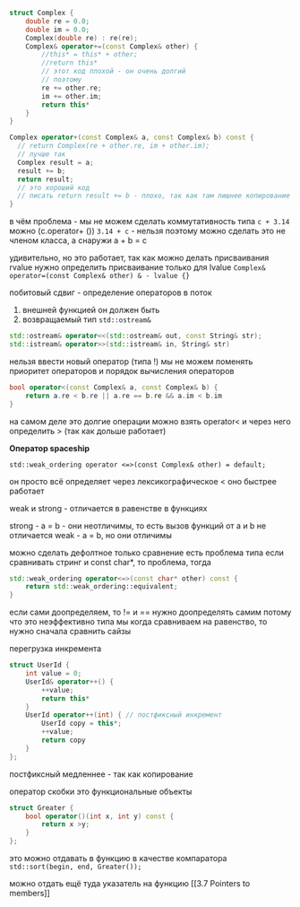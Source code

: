 ```cpp
struct Complex {
	double re = 0.0;
	double im = 0.0;
	Complex(double re) : re(re);
	Complex& operator+=(const Complex& other) {
		//this* = this* + other;
		//return this* 
		// этот код плохой - он очень долгий
		// поэтому
		re += other.re;
		im += other.im;
		return this*
	}
}

Complex operator+(const Complex& a, const Complex& b) const {
  // return Complex(re + other.re, im + other.im);
  // лучше так
  Complex result = a;
  result += b;
  return result;
  // это хороший код
  // писать return result += b - плохо, так как там лишнее копирование
}
```
в чём проблема - мы не можем сделать коммутативность
типа
`c + 3.14` можно (c.operator+ ())
`3.14 + c` - нельзя
поэтому можно сделать это не членом класса, а снаружи
a + b = c

удивительно, но это работает, так как можно делать присваивания rvalue
нужно определить присваивание только для lvalue
`Complex& operator=(const Complex& other) & - lvalue {}`

побитовый сдвиг - определение операторов в поток
1) внешней функцией он должен быть
2) возвращаемый тип `std::ostream&`
```cpp
std::ostream& operator<<(std::ostream& out, const String& str);
std::istream& operator>>(std::istream& in, String& str)
```
нельзя ввести новый оператор (типа !)
мы не можем поменять приоритет операторов и порядок вычисления операторов
```cpp
bool operator<(const Complex& a, const Complex& b) {
	return a.re < b.re || a.re == b.re && a.im < b.im
}
```
на самом деле это долгие операции
можно взять operator< и через него определить > (так как дольше работает)

**Оператор spaceship**

`std::weak_ordering operator <=>(const Complex& other) = default;`

он просто всё определяет через лексикографическое <
оно быстрее работает

weak и strong - отличается в равенстве в функциях

strong - a = b - они неотличимы, то есть вызов функций от a и b не отличается
weak - a = b, но они отличимы

можно сделать дефолтное только сравнение
есть проблема типа если сравнивать стринг и const char*, то проблема, тогда
```cpp
std::weak_ordering operator<=>(const char* other) const {
	return std::weak_ordering::equivalent;
}
```
если сами доопределяем, то != и == нужно доопределять самим
потому что это неэффективно
типа мы когда сравниваем на равенство, то нужно сначала сравнить сайзы

перегрузка инкремента
```cpp
struct UserId {
	int value = 0;
	UserId& operator++() {
		++value;
		return this*
	}
	UserId operator++(int) { // постфиксный инкремент 
		UserId copy = this*;
		++value;
		return copy
	}
};
```
постфиксный медленнее - так как копирование

оператор скобки
это функциональные объекты
```cpp
struct Greater {
	bool operator()(int x, int y) const {
		return x >y;
	}
};
```
это можно отдавать в функцию в качестве компаратора
`std::sort(begin, end, Greater());`

можно отдать ещё туда указатель на функцию
[[3.7 Pointers to members]]
